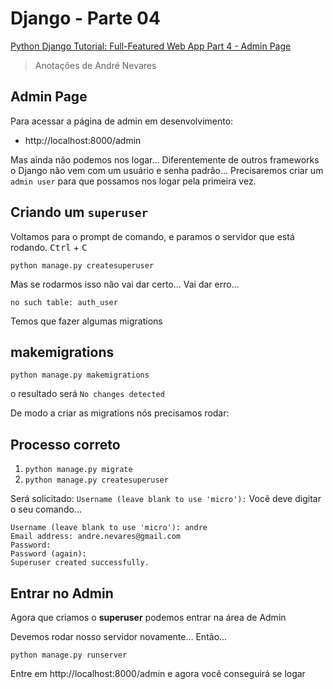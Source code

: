 # Django - Parte 04

[Python Django Tutorial: Full-Featured Web App Part 4 - Admin Page](https://youtu.be/1PkNiYlkkjo)

> Anotações de André Nevares
## Admin Page

Para acessar a página de admin em desenvolvimento:
- http://localhost:8000/admin

Mas ainda não podemos nos logar...  Diferentemente de outros frameworks o Django não vem com um usuário e senha padrão... Precisaremos criar um ```admin user``` para que possamos nos logar pela primeira vez.

## Criando um ```superuser```

Voltamos para o prompt de comando, e paramos o servidor que está rodando.  <kbd>Ctrl</kbd> + <kbd>C</kbd>

```python manage.py createsuperuser```

Mas se rodarmos isso não vai dar certo...  Vai dar erro... 
```
no such table: auth_user
```

Temos que fazer algumas migrations

## makemigrations

```python manage.py makemigrations```

o resultado será ```No changes detected```

De modo a criar as migrations nós precisamos rodar:

## Processo correto 

1. ```python manage.py migrate```
2. ```python manage.py createsuperuser```

Será solicitado:
```Username (leave blank to use 'micro'):```
Você deve digitar o seu comando...

```
Username (leave blank to use 'micro'): andre
Email address: andre.nevares@gmail.com
Password:
Password (again):
Superuser created successfully.
```
## Entrar no Admin

Agora que criamos o __superuser__ podemos entrar na área de Admin

Devemos rodar nosso servidor novamente... Então...
```
python manage.py runserver
``` 

Entre em http://localhost:8000/admin e agora você conseguirá se logar 
